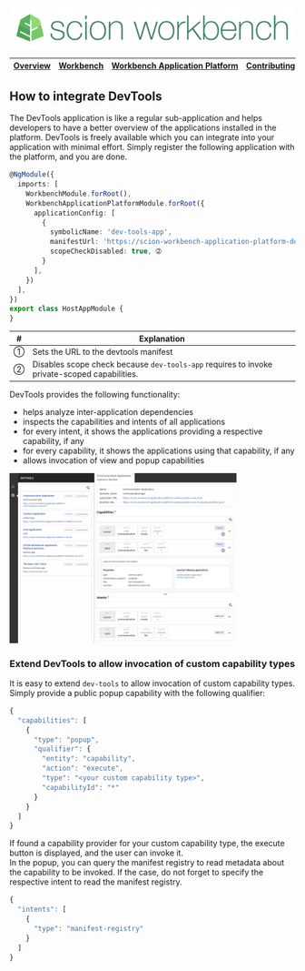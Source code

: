![SCION Workbench](/resources/site/logo/scion-workbench-banner.png)

[Overview][menu-overview] | [Workbench][menu-workbench] | [Workbench&nbsp;Application&nbsp;Platform][menu-workbench-application-platform] | [Contributing][menu-contributing] | [Changelog][menu-changelog] | [Sponsoring][menu-sponsoring] | [Links][menu-links]
|---|---|---|---|---|---|---|

## How to integrate DevTools

The DevTools application is like a regular sub-application and helps developers to have a better overview of the applications installed in the platform. DevTools is freely available which you can integrate into your application with minimal effort. Simply register the following application with the platform, and you are done. 

```typescript
@NgModule({
  imports: [
    WorkbenchModule.forRoot(),
    WorkbenchApplicationPlatformModule.forRoot({
      applicationConfig: [
        {
          symbolicName: 'dev-tools-app',
          manifestUrl: 'https://scion-workbench-application-platform-devtools.now.sh/assets/manifest.json', ➀
          scopeCheckDisabled: true, ➁
        }
      ],
    })
  ],
})
export class HostAppModule {
}
```

|#|Explanation|
|-|-|
|➀|Sets the URL to the devtools manifest|
|➁|Disables scope check because `dev-tools-app` requires to invoke private-scoped capabilities.|
  

DevTools provides the following functionality:

- helps analyze inter-application dependencies
- inspects the capabilities and intents of all applications
- for every intent, it shows the applications providing a respective capability, if any
- for every capability, it shows the applications using that capability, if any
- allows invocation of view and popup capabilities

<a href="https://github.com/SchweizerischeBundesbahnen/scion-workbench/raw/master/resources/site/pics/workbench-application-platform-devtools-large.png">![DevTools](/resources/site/pics/workbench-application-platform-devtools-small.png)</a>

### Extend DevTools to allow invocation of custom capability types 

It is easy to extend `dev-tools` to allow invocation of custom capability types. Simply provide a public popup capability with the following qualifier:

```javascript
{
  "capabilities": [
    {
      "type": "popup",
      "qualifier": {
        "entity": "capability",
        "action": "execute",
        "type": "<your custom capability type>",
        "capabilityId": "*"
      }
    }
  ]
}
```
If found a capability provider for your custom capability type, the execute button is displayed, and the user can invoke it.\
In the popup, you can query the manifest registry to read metadata about the capability to be invoked. If the case, do not forget to specify the respective intent to read the manifest registry.

```javascript
{
  "intents": [
    {
      "type": "manifest-registry"
    }
  ]
}
```

[menu-overview]: /README.md
[menu-workbench]: /resources/site/workbench.md
[menu-workbench-application-platform]: /resources/site/workbench-application-platform.md
[menu-contributing]: /CONTRIBUTING.md
[menu-changelog]: /resources/site/changelog.md
[menu-sponsoring]: /resources/site/sponsors.md
[menu-links]: /resources/site/links.md
